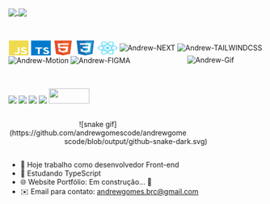 <div>
  <a href="https://github.com/andrewgomescode/github-readme-stats">
  <img height=200 align="center" src="https://github-readme-stats.vercel.app/api?username=andrewgomescode&theme=radical" />
  </a>
  <a href="https://github.com/andrewgomescode/convoychat">
  <img height=200 align="center" src="https://github-readme-stats.vercel.app/api/top-langs?username=andrewgomescode&layout=compact&langs_count=8&card_width=320&theme=radical" />
  </a>
</div>

##

<div style="display: inline_block"><br>
<img align="center" alt="Andrew-JS" title="JavaScript" height="30" width="40" src="https://raw.githubusercontent.com/devicons/devicon/master/icons/javascript/javascript-plain.svg">
<img align="center" alt="Andrew-TS" title="TypeScript" height="30" width="40" src="https://raw.githubusercontent.com/devicons/devicon/master/icons/typescript/typescript-plain.svg">
<img align="center" alt="Andrew-HTML5" title="HTML5" height="30" width="40" src="https://raw.githubusercontent.com/devicons/devicon/master/icons/html5/html5-original.svg">
<img align="center" alt="Andrew-CSS3" title="CSS3" height="30" width="40" src="https://raw.githubusercontent.com/devicons/devicon/master/icons/css3/css3-original.svg">
<img align="center" alt="Andrew-REACT" title="React" height="30" width="40" src="https://raw.githubusercontent.com/devicons/devicon/master/icons/react/react-original.svg">
<img align="center" alt="Andrew-NEXT" title="NEXTJS" height="30" width="40" src="https://cdn.jsdelivr.net/gh/devicons/devicon@latest/icons/nextjs/nextjs-original.svg" >  
<img align="center" alt="Andrew-TAILWINDCSS" title="TailwindCSS" height="30" width="40" src="https://www.svgrepo.com/show/374118/tailwind.svg"> 
<img align="center" alt="Andrew-Motion" title="Framer-Motion" height="30" width="40" src="https://cdn.jsdelivr.net/gh/devicons/devicon@latest/icons/framermotion/framermotion-original.svg" />
<img align="center" alt="Andrew-FIGMA" title="Figma" height="30" width="40" src="https://cdn.jsdelivr.net/gh/devicons/devicon@latest/icons/figma/figma-original.svg" >
<img align="right" alt="Andrew-Gif" title="Andrew-Gif" height="150" width="150" src="https://cdn.discordapp.com/attachments/866995757171867689/1336692214969012325/Design_sem_nome_1.gif?ex=67a4bb22&is=67a369a2&hm=bc84798a2cc0e70333267116e542220e3da411307ffd8f6087d7205717815aed" >

          
</div><br>

##

<div>
  <a href="https://www.linkedin.com/in/andrewgomess/" target="_blank"><img src="https://img.shields.io/badge/-LinkedIn-%230077B5?style=for-the-badge&logo=linkedin&logoColor=white" target="_blank" /></a>
  <a href="discordapp.com/users/164152048051421184" target="_blank"><img src="https://img.shields.io/badge/Discord-7289DA?style=for-the-badge&logo=discord&logoColor=white" target="_blank"></a>
  <a href="mailto:andrewgomes.brc@gmail.com"><img src="https://img.shields.io/badge/-Gmail-%23333?style=for-the-badge&logo=gmail&logoColor=white" target="_blank" /></a>
  <a href="https://wa.me/5521971339545" target="_blank"><img src="https://img.shields.io/badge/WhatsApp-25D366?style=for-the-badge&logo=whatsapp&logoColor=white"></a>
  <a href="https://andrewgomesdev.tiiny.site" target="_blank"><img height="30" width="80" src="https://www.transparentpng.com/thumb/resume/1GoGdJ-resume-buttond-image.png"></a>
</div>

##

<div align="center">
  ![snake gif](https://github.com/andrewgomescode/andrewgomescode/blob/output/github-snake-dark.svg)
</div>

##

- 🔭 Hoje trabalho como desenvolvedor Front-end
- 🌱 Estudando TypeScript
- 🌐 Website Portfólio: Em construção... 🚧 
- ✉️ Email para contato: andrewgomes.brc@gmail.com
